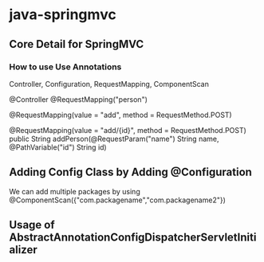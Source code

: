 # java-springmvc

## Core Detail for SpringMVC


### How to use Use Annotations
Controller, Configuration, RequestMapping, ComponentScan

@Controller
@RequestMapping("person")

@RequestMapping(value = "add", method = RequestMethod.POST)

@RequestMapping(value = "add/{id}", method = RequestMethod.POST)
public String addPerson(@RequestParam("name") String name, @PathVariable("id") String id) 

## Adding Config Class by Adding @Configuration

We can add multiple packages by using @ComponentScan({"com.packagename","com.packagename2"})


## Usage of AbstractAnnotationConfigDispatcherServletInitializer
